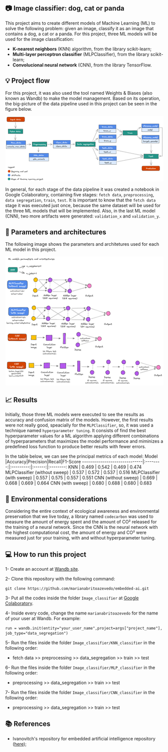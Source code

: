 ## :camera: Image classifier: dog, cat or panda
This project aims to create different models of Machine Learning (ML) to solve the following problem: given an image, classify it as an image that contains a dog, a cat or a panda. For this project, three ML models will be used for the image classification:
- __K-nearest neighbors__ (KNN) algorithm, from the library scikit-learn;
- __Multi-layer perceptron classifier__ (MLPClassifier), from the library scikit-learn;
- __Convolucional neural network__ (CNN), from the library TensorFlow.

## :bulb: Project flow
For this project, it was also used the tool named Weights & Biases (also known as Wandb) to make the model management. Based on its operation, the big-picture of the data pipeline used in this project can be seen in the figure below.

![image info](./images/img-modelo-com-fundo.png)

In general, for each stage of the data pipeline it was created a notebook in Google Colaboratory, containing five stages: `fetch data`, `preprocessing`, `data segregation`, `train`, `test`. It is important to know that the `fetch data` stage it was executed just once, because the same dataset will be used for the three ML models that will be implemented. Also, in the last ML model (CNN), two more artifacts were generated: `validation_x` and `validation_y`. 

## :straight_ruler: Parameters and architectures

The following image shows the parameters and architetures used for each ML model in this project.

![image info](./images/arquiteturas-modelos.png)

## :chart_with_upwards_trend: Results

Initially, those three ML models were executed to see the results as accuracy and confusion matrix of the models. However, the first results were not really good, speacially for the `MLPClassifier`, so, it was used a technique named `hyperparameter tuning`. It consists of find the best hyperparameter values for a ML algorithm applying different combinations of hyperparameters that maximizes the model performance and miminizes a predefined loss function to produce better results with fewer errors.

In the table below, we can see the principal metrics of each model:
Model                         |Accuracy|Precision|Recall|F1-Score
------------------------------|:--------:|:---------:|:------:|:--------:
KNN                           | 0.469    | 0.542     | 0.469  | 0.474
MLPClassifier (without sweep) | 0.537    | 0.572     | 0.537  | 0.516
MLPClassifier (with sweep)    | 0.557    | 0.575     | 0.557  | 0.551
CNN (without sweep)           | 0.669    | 0.668     | 0.669  | 0.664
CNN (with sweep)              | 0.680    | 0.688     | 0.680  | 0.683

## :leaves: Environmental considerations

Considering the entire context of ecological awareness and environmental preservation that we live today, a library named `codecarbon` was used to measure the amount of energy spent and the amount of CO² released for the training of a neural network. Since the CNN is the neural network with the highest computational cost, the amount of energy and CO² were measured just for your training, with and without hyperparameter tuning.

## :computer: How to run this project

1- Create an account at [Wandb site](https://wandb.ai/).

2- Clone this repository with the following command:
```
git clone https://github.com/marianabritoazevedo/embedded-ai.git
```
3- Put all the codes inside the folder `Image_classifier` at [Google Colaboratory](https://colab.research.google.com/).

4- Inside every code, change the name `marianabritoazevedo` for the name of your user at Wandb. For example:
```
run = wandb.init(entity="your_user_name",project=args["project_name"], job_type="data_segregation")
```

5- Run the files inside the folder `Image_classifier/KNN_classifier` in the following order:
   - fetch data >> preprocessing >> data_segregation >> train >> test

6- Run the files inside the folder `Image_classifier/MLP_classifier` in the following order:
   - preprocessing >> data_segregation >> train >> test

7- Run the files inside the folder `Image_classifier/CNN_classifier` in the following order:
   - preprocessing >> data_segregation >> train >> test

## :books: References
- Ivanovitch's repository for embedded artificial intelligence repository ([here](https://github.com/ivanovitchm/embedded.ai));
